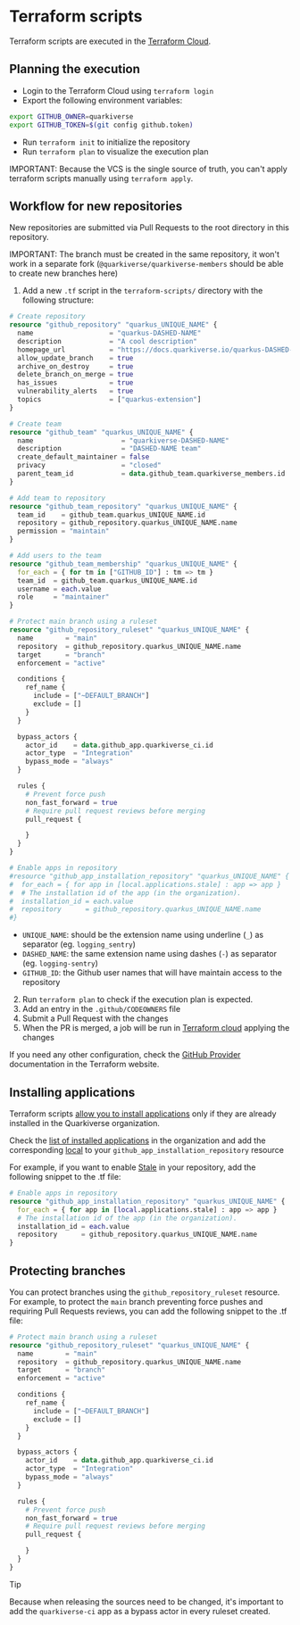 # Terraform scripts

Terraform scripts are executed in the [Terraform Cloud]( https://app.terraform.io/app/quarkiverse/workspaces/quarkiverse-devops).


## Planning the execution

- Login to the Terraform Cloud using `terraform login`
- Export the following environment variables:
```bash
export GITHUB_OWNER=quarkiverse 
export GITHUB_TOKEN=$(git config github.token)
```
- Run `terraform init` to initialize the repository
- Run `terraform plan` to visualize the execution plan

IMPORTANT: Because the VCS is the single source of truth, you can't apply terraform scripts manually using `terraform apply`. 

## Workflow for new repositories

New repositories are submitted via Pull Requests to the root directory in this repository.

IMPORTANT: The branch must be created in the same repository, it won't work in a separate fork (`@quarkiverse/quarkiverse-members` should be able to create new branches here)

1. Add a new `.tf` script in the `terraform-scripts/` directory with the following structure: 

```terraform
# Create repository
resource "github_repository" "quarkus_UNIQUE_NAME" {
  name                   = "quarkus-DASHED-NAME"
  description            = "A cool description"
  homepage_url           = "https://docs.quarkiverse.io/quarkus-DASHED-NAME/dev"
  allow_update_branch    = true
  archive_on_destroy     = true
  delete_branch_on_merge = true
  has_issues             = true
  vulnerability_alerts   = true
  topics                 = ["quarkus-extension"]
}

# Create team
resource "github_team" "quarkus_UNIQUE_NAME" {
  name                      = "quarkiverse-DASHED-NAME"
  description               = "DASHED-NAME team"
  create_default_maintainer = false
  privacy                   = "closed"
  parent_team_id            = data.github_team.quarkiverse_members.id
}

# Add team to repository
resource "github_team_repository" "quarkus_UNIQUE_NAME" {
  team_id    = github_team.quarkus_UNIQUE_NAME.id
  repository = github_repository.quarkus_UNIQUE_NAME.name
  permission = "maintain"
}

# Add users to the team
resource "github_team_membership" "quarkus_UNIQUE_NAME" {
  for_each = { for tm in ["GITHUB_ID"] : tm => tm }
  team_id  = github_team.quarkus_UNIQUE_NAME.id
  username = each.value
  role     = "maintainer"
}

# Protect main branch using a ruleset
resource "github_repository_ruleset" "quarkus_UNIQUE_NAME" {
  name        = "main"
  repository  = github_repository.quarkus_UNIQUE_NAME.name
  target      = "branch"
  enforcement = "active"

  conditions {
    ref_name {
      include = ["~DEFAULT_BRANCH"]
      exclude = []
    }
  }

  bypass_actors {
    actor_id    = data.github_app.quarkiverse_ci.id
    actor_type  = "Integration"
    bypass_mode = "always"
  }

  rules {
    # Prevent force push
    non_fast_forward = true
    # Require pull request reviews before merging
    pull_request {

    }
  }
}

# Enable apps in repository
#resource "github_app_installation_repository" "quarkus_UNIQUE_NAME" {
#  for_each = { for app in [local.applications.stale] : app => app }
#  # The installation id of the app (in the organization).
#  installation_id = each.value
#  repository      = github_repository.quarkus_UNIQUE_NAME.name
#}

```
- `UNIQUE_NAME`: should be the extension name using underline (`_`) as separator (eg. `logging_sentry`)
- `DASHED_NAME`: the same extension name using dashes (`-`) as separator (eg. `logging-sentry`)
- `GITHUB_ID`: the Github user names that will have maintain access to the repository

2. Run `terraform plan` to check if the execution plan is expected.
3. Add an entry in  the `.github/CODEOWNERS` file
4. Submit a Pull Request with the changes
5. When the PR is merged, a job will be run in [Terraform cloud](https://app.terraform.io/app/quarkiverse/workspaces/quarkiverse-devops/runs) applying the changes

If you need any other configuration, check the [GitHub Provider](https://registry.terraform.io/providers/integrations/github/latest/docs) documentation in the Terraform website.

## Installing applications

Terraform scripts [allow you to install applications](https://registry.terraform.io/providers/integrations/github/latest/docs/resources/app_installation_repository) only if they are already installed in the Quarkiverse organization. 

Check the [list of installed applications](https://github.com/organizations/quarkiverse/settings/installations) in the organization and add the corresponding [local](https://github.com/quarkiverse/quarkiverse-devops/blob/main/main.tf#L35) to your `github_app_installation_repository` resource

For example, if you want to enable [Stale](https://github.com/marketplace/stale) in your repository, add the following snippet to the .tf file:

```terraform
# Enable apps in repository
resource "github_app_installation_repository" "quarkus_UNIQUE_NAME" {
  for_each = { for app in [local.applications.stale] : app => app }
  # The installation id of the app (in the organization).
  installation_id = each.value
  repository      = github_repository.quarkus_UNIQUE_NAME.name
}
```
## Protecting branches

You can protect branches using the `github_repository_ruleset` resource. For example, to protect the `main` branch preventing force pushes and requiring Pull Requests reviews, you can add the following snippet to the .tf file:

```terraform
# Protect main branch using a ruleset
resource "github_repository_ruleset" "quarkus_UNIQUE_NAME" {
  name        = "main"
  repository  = github_repository.quarkus_UNIQUE_NAME.name
  target      = "branch"
  enforcement = "active"

  conditions {
    ref_name {
      include = ["~DEFAULT_BRANCH"]
      exclude = []
    }
  }

  bypass_actors {
    actor_id    = data.github_app.quarkiverse_ci.id
    actor_type  = "Integration"
    bypass_mode = "always"
  }

  rules {
    # Prevent force push
    non_fast_forward = true
    # Require pull request reviews before merging
    pull_request {

    }
  }
}
```

> [!TIP]
> Because when releasing the sources need to be changed, it's important to add the `quarkiverse-ci` app as a bypass actor in every ruleset created. 
